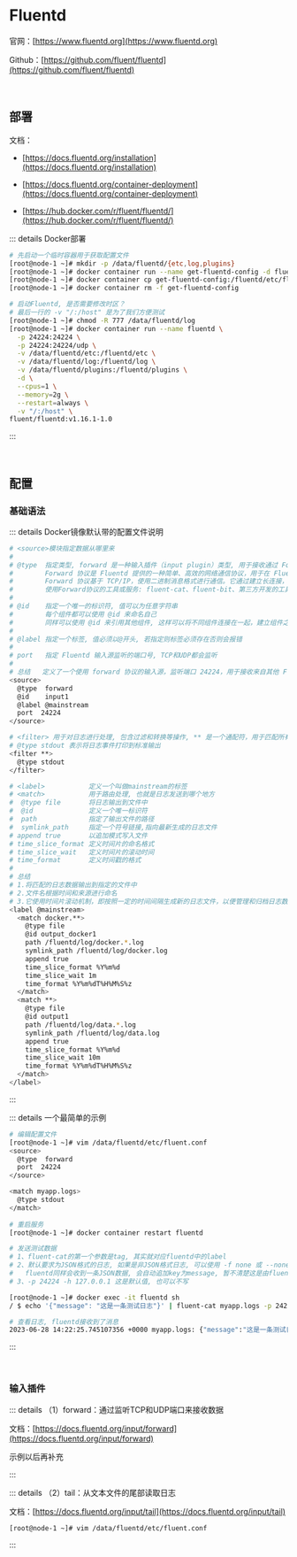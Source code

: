 # Fluentd

官网：[https://www.fluentd.org](https://www.fluentd.org)

Github：[https://github.com/fluent/fluentd](https://github.com/fluent/fluentd)

<br />

## 部署

文档：

* [https://docs.fluentd.org/installation](https://docs.fluentd.org/installation)

* [https://docs.fluentd.org/container-deployment](https://docs.fluentd.org/container-deployment)
* [https://hub.docker.com/r/fluent/fluentd/](https://hub.docker.com/r/fluent/fluentd/)

::: details Docker部署

```bash
# 先启动一个临时容器用于获取配置文件
[root@node-1 ~]# mkdir -p /data/fluentd/{etc,log,plugins}
[root@node-1 ~]# docker container run --name get-fluentd-config -d fluent/fluentd:v1.16.1-1.0
[root@node-1 ~]# docker container cp get-fluentd-config:/fluentd/etc/fluent.conf /data/fluentd/etc
[root@node-1 ~]# docker container rm -f get-fluentd-config

# 启动Fluentd, 是否需要修改时区？
# 最后一行的 -v "/:/host" 是为了我们方便测试
[root@node-1 ~]# chmod -R 777 /data/fluentd/log
[root@node-1 ~]# docker container run --name fluentd \
  -p 24224:24224 \
  -p 24224:24224/udp \
  -v /data/fluentd/etc:/fluentd/etc \
  -v /data/fluentd/log:/fluentd/log \
  -v /data/fluentd/plugins:/fluentd/plugins \
  -d \
  --cpus=1 \
  --memory=2g \
  --restart=always \
  -v "/:/host" \
fluent/fluentd:v1.16.1-1.0
```

:::

<br />

## 配置

### 基础语法

::: details Docker镜像默认带的配置文件说明

```bash
# <source>模块指定数据从哪里来
#
# @type  指定类型, forward 是一种输入插件（input plugin）类型, 用于接收通过 Forward 协议发送的日志事件
#        Forward 协议是 Fluentd 提供的一种简单、高效的网络通信协议，用于在 Fluentd 实例之间进行日志数据的转发和分发
#        Forward 协议基于 TCP/IP，使用二进制消息格式进行通信。它通过建立长连接，支持可靠的消息传递，并具有较低的网络传输开销
#        使用Forward协议的工具或服务: fluent-cat、fluent-bit、第三方开发的工具和库
#
# @id    指定一个唯一的标识符, 值可以为任意字符串
#        每个组件都可以使用 @id 来命名自己
#        同样可以使用 @id 来引用其他组件, 这样可以将不同组件连接在一起，建立组件之间的关联关系
#
# @label 指定一个标签, 值必须以@开头, 若指定则标签必须存在否则会报错
#
# port   指定 Fluentd 输入源监听的端口号, TCP和UDP都会监听
#
# 总结   定义了一个使用 forward 协议的输入源，监听端口 24224，用于接收来自其他 Fluentd 实例或 Fluentd 客户端的日志事件
<source>
  @type  forward
  @id    input1
  @label @mainstream
  port  24224
</source>

# <filter> 用于对日志进行处理, 包含过滤和转换等操作, ** 是一个通配符，用于匹配所有的标签
# @type stdout 表示将日志事件打印到标准输出
<filter **>
  @type stdout
</filter>

# <label>           定义一个叫做mainstream的标签
# <match>           用于路由处理, 也就是日志发送到哪个地方
#  @type file       将日志输出到文件中
#  @id              定义一个唯一标识符
#  path             指定了输出文件的路径
#  symlink_path     指定一个符号链接,指向最新生成的日志文件
# append true       以追加模式写入文件
# time_slice_format 定义时间片的命名格式
# time_slice_wait   定义时间片的滚动时间
# time_format       定义时间戳的格式
#
# 总结
# 1.将匹配的日志数据输出到指定的文件中
# 2.文件名根据时间和来源进行命名
# 3.它使用时间片滚动机制，即按照一定的时间间隔生成新的日志文件，以便管理和归档日志数据
<label @mainstream>
  <match docker.**>
    @type file
    @id output_docker1
    path /fluentd/log/docker.*.log
    symlink_path /fluentd/log/docker.log
    append true
    time_slice_format %Y%m%d
    time_slice_wait 1m
    time_format %Y%m%dT%H%M%S%z
  </match>
  <match **>
    @type file
    @id output1
    path /fluentd/log/data.*.log
    symlink_path /fluentd/log/data.log
    append true
    time_slice_format %Y%m%d
    time_slice_wait 10m
    time_format %Y%m%dT%H%M%S%z
  </match>
</label>
```

:::

::: details 一个最简单的示例

```bash
# 编辑配置文件
[root@node-1 ~]# vim /data/fluentd/etc/fluent.conf
<source>
  @type  forward
  port  24224
</source>

<match myapp.logs>
  @type stdout
</match>
  
# 重启服务
[root@node-1 ~]# docker container restart fluentd

# 发送测试数据
# 1、fluent-cat的第一个参数是tag, 其实就对应fluentd中的label
# 2、默认要求为JSON格式的日志, 如果是非JSON格式日志, 可以使用 -f none 或 --none 来指定格式
#   fluentd同样会收到一条JSON数据, 会自动追加key为message, 暂不清楚这是由fluent-cat还是fluentd来隐式操作的
# 3、-p 24224 -h 127.0.0.1 这是默认值, 也可以不写

[root@node-1 ~]# docker exec -it fluentd sh
/ $ echo '{"message": "这是一条测试日志"}' | fluent-cat myapp.logs -p 24224 -h 127.0.0.1

# 查看日志, fluentd接收到了消息
2023-06-28 14:22:25.745107356 +0000 myapp.logs: {"message":"这是一条测试日志"}
```

:::

<br />

### 输入插件

::: details （1）forward：通过监听TCP和UDP端口来接收数据

文档：[https://docs.fluentd.org/input/forward](https://docs.fluentd.org/input/forward)

示例以后再补充

:::

::: details （2）tail：从文本文件的尾部读取日志

文档：[https://docs.fluentd.org/input/tail](https://docs.fluentd.org/input/tail)

```bash
[root@node-1 ~]# vim /data/fluentd/etc/fluent.conf

```

:::
